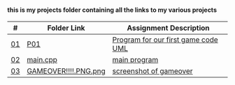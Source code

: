 #### this is my projects folder containing all the links to my various projects

|   #    | Folder Link       | Assignment Description                          |
|------- |-------------------|-------------------------------------------------|
| [01](.P01) |  [P01](./P01) | [ Program for our first game code UML](./P01)   |
| [02](.main.cpp) |  [main.cpp](./main.cpp) | [ main program](./main.cpp)   |
| [03](.GAMEOVER!!!!.PNG.png) |  [GAMEOVER!!!!.PNG.png](./GAMEOVER!!!!.PNG.png) | [ screenshot of gameover](./P01)   |


